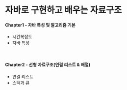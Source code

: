 # 자바로 구현하고 배우는 자료구조
#### Chapter1 - 자바 특성 및 알고리즘 기본

- 시간복잡도
- 자바 특성

<br>

#### Chapter2 - 선형 자료구조(연결 리스트 & 배열) 

- 연결 리스트
- 스택과 큐

<br>
